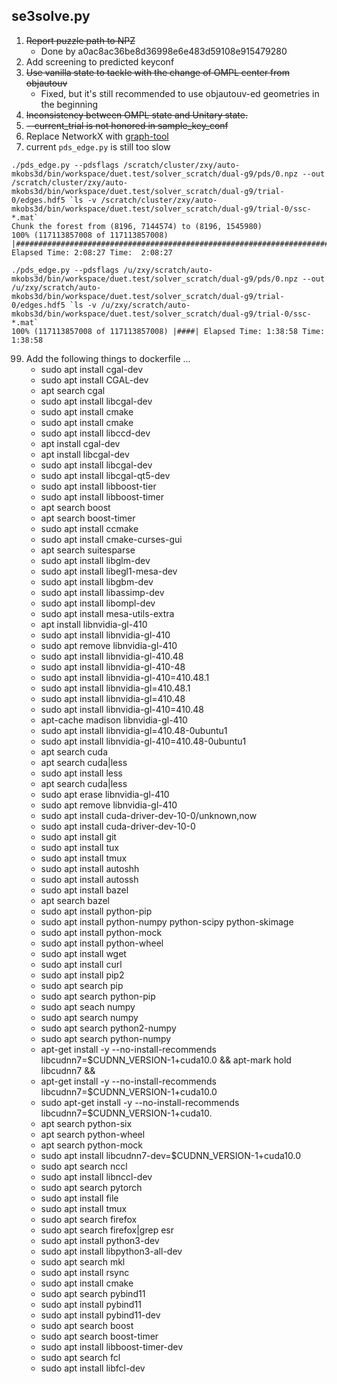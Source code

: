 ## se3solve.py
1. ~~Report puzzle path to NPZ~~
   + Done by a0ac8ac36be8d36998e6e483d59108e915479280
2. Add screening to predicted keyconf
3. ~~Use vanilla state to tackle with the change of OMPL center from objautouv~~
   + Fixed, but it's still recommended to use objautouv-ed geometries in the
       beginning
4. ~~Inconsistency between OMPL state and Unitary state.~~
5. ~~--current_trial is not honored in sample_key_conf~~
6. Replace NetworkX with [graph-tool](https://graph-tool.skewed.de/)
7. current `pds_edge.py` is still too slow
```
./pds_edge.py --pdsflags /scratch/cluster/zxy/auto-mkobs3d/bin/workspace/duet.test/solver_scratch/dual-g9/pds/0.npz --out /scratch/cluster/zxy/auto-mkobs3d/bin/workspace/duet.test/solver_scratch/dual-g9/trial-0/edges.hdf5 `ls -v /scratch/cluster/zxy/auto-mkobs3d/bin/workspace/duet.test/solver_scratch/dual-g9/trial-0/ssc-*.mat`
Chunk the forest from (8196, 7144574) to (8196, 1545980)
100% (117113857008 of 117113857008) |#######################################################################################################################################| Elapsed Time: 2:08:27 Time:  2:08:27
```
```
./pds_edge.py --pdsflags /u/zxy/scratch/auto-mkobs3d/bin/workspace/duet.test/solver_scratch/dual-g9/pds/0.npz --out /u/zxy/scratch/auto-mkobs3d/bin/workspace/duet.test/solver_scratch/dual-g9/trial-0/edges.hdf5 `ls -v /u/zxy/scratch/auto-mkobs3d/bin/workspace/duet.test/solver_scratch/dual-g9/trial-0/ssc-*.mat`
100% (117113857008 of 117113857008) |####| Elapsed Time: 1:38:58 Time: 1:38:58
```
99. Add the following things to dockerfile ...
    + sudo apt install cgal-dev
    + sudo apt install CGAL-dev
    + apt search cgal
    + sudo apt install libcgal-dev
    + sudo apt install cmake
    + sudo apt install cmake
    + sudo apt install libccd-dev
    + apt install cgal-dev
    + apt install libcgal-dev
    + sudo apt install libcgal-dev
    + sudo apt install libcgal-qt5-dev
    + sudo apt install libboost-tier
    + sudo apt install libboost-timer
    + apt search boost
    + apt search boost-timer
    + sudo apt install ccmake
    + sudo apt install cmake-curses-gui
    + apt search suitesparse
    + sudo apt install libglm-dev
    + sudo apt install libegl1-mesa-dev
    + sudo apt install libgbm-dev
    + sudo apt install libassimp-dev
    + sudo apt install libompl-dev
    + sudo apt install mesa-utils-extra
    + apt install libnvidia-gl-410
    + sudo apt install libnvidia-gl-410
    + sudo apt remove libnvidia-gl-410
    + sudo apt install libnvidia-gl-410.48
    + sudo apt install libnvidia-gl-410-48
    + sudo apt install libnvidia-gl-410=410.48.1
    + sudo apt install libnvidia-gl=410.48.1
    + sudo apt install libnvidia-gl=410.48
    + sudo apt install libnvidia-gl-410=410.48
    + apt-cache madison libnvidia-gl-410
    + sudo apt install libnvidia-gl=410.48-0ubuntu1
    + sudo apt install libnvidia-gl-410=410.48-0ubuntu1
    + apt search cuda
    + apt search cuda|less
    + sudo apt install less
    + apt search cuda|less
    + sudo apt erase libnvidia-gl-410
    + sudo apt remove libnvidia-gl-410
    + sudo apt install cuda-driver-dev-10-0/unknown,now
    + sudo apt install cuda-driver-dev-10-0
    + sudo apt install git
    + sudo apt install tux
    + sudo apt install tmux
    + sudo apt install autoshh
    + sudo apt install autossh
    + sudo apt install bazel
    + apt search bazel
    + sudo apt install python-pip
    + sudo apt install python-numpy python-scipy python-skimage
    + sudo apt install python-mock
    + sudo apt install python-wheel
    + sudo apt install wget
    + sudo apt install curl
    + sudo apt install pip2
    + sudo apt search pip
    + sudo apt search python-pip
    + sudo apt seach numpy
    + sudo apt search numpy
    + sudo apt search python2-numpy
    + sudo apt search python-numpy
    + apt-get install -y --no-install-recommends             libcudnn7=$CUDNN_VERSION-1+cuda10.0 &&     apt-mark hold libcudnn7 && 
    + apt-get install -y --no-install-recommends             libcudnn7=$CUDNN_VERSION-1+cuda10.0
    + sudo apt-get install -y --no-install-recommends             libcudnn7=$CUDNN_VERSION-1+cuda10.
    + apt search python-six
    + apt search python-wheel
    + apt search python-mock
    + sudo apt install libcudnn7-dev=$CUDNN_VERSION-1+cuda10.0
    + sudo apt search nccl
    + sudo apt install libnccl-dev
    + sudo apt search pytorch
    + sudo apt install file
    + sudo apt install tmux
    + sudo apt search firefox
    + sudo apt search firefox|grep esr
    + sudo apt install python3-dev
    + sudo apt install libpython3-all-dev
    + sudo apt search mkl
    + sudo apt install rsync
    + sudo apt install cmake
    + sudo apt search pybind11
    + sudo apt install pybind11
    + sudo apt install pybind11-dev
    + sudo apt search boost
    + sudo apt search boost-timer
    + sudo apt install libboost-timer-dev
    + sudo apt search fcl
    + sudo apt install libfcl-dev
